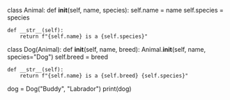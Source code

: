 class Animal:
    def __init__(self, name, species):
        self.name = name
        self.species = species

    def __str__(self):
        return f"{self.name} is a {self.species}"

class Dog(Animal):
    def __init__(self, name, breed):
        Animal.__init__(self, name, species="Dog")
        self.breed = breed

    def __str__(self):
        return f"{self.name} is a {self.breed} {self.species}"

dog = Dog("Buddy", "Labrador")
print(dog)
